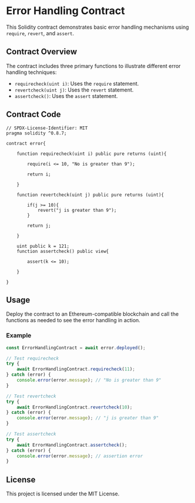 # Error Handling Contract

This Solidity contract demonstrates basic error handling mechanisms using `require`, `revert`, and `assert`.

## Contract Overview

The contract includes three primary functions to illustrate different error handling techniques:
- `requirecheck(uint i)`: Uses the `require` statement.
- `revertcheck(uint j)`: Uses the `revert` statement.
- `assertcheck()`: Uses the `assert` statement.

## Contract Code

```solidity
// SPDX-License-Identifier: MIT
pragma solidity ^0.8.7;

contract error{

    function requirecheck(uint i) public pure returns (uint){

        require(i <= 10, "No is greater than 9");
        
        return i;

    }

    function revertcheck(uint j) public pure returns (uint){

        if(j >= 10){
            revert("j is greater than 9");
        }

        return j;

    }

    uint public k = 121;
    function assertcheck() public view{
        
        assert(k <= 10);

    }

}
```

## Usage

Deploy the contract to an Ethereum-compatible blockchain and call the functions as needed to see the error handling in action.

### Example

```javascript
const ErrorHandlingContract = await error.deployed();

// Test requirecheck
try {
    await ErrorHandlingContract.requirecheck(11);
} catch (error) {
    console.error(error.message); // "No is greater than 9"
}

// Test revertcheck
try {
    await ErrorHandlingContract.revertcheck(10);
} catch (error) {
    console.error(error.message); // "j is greater than 9"
}

// Test assertcheck
try {
    await ErrorHandlingContract.assertcheck();
} catch (error) {
    console.error(error.message); // assertion error
}
```

## License

This project is licensed under the MIT License.

